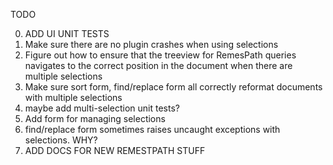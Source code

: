 TODO

0. ADD UI UNIT TESTS
1. Make sure there are no plugin crashes when using selections
2. Figure out how to ensure that the treeview for RemesPath queries navigates to the correct position in the document when there are multiple selections
3. Make sure sort form, find/replace form all correctly reformat documents with multiple selections
4. maybe add multi-selection unit tests?
5. Add form for managing selections
6. find/replace form sometimes raises uncaught exceptions with selections. WHY?
7. ADD DOCS FOR NEW REMESTPATH STUFF